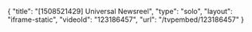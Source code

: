 {
    "title": "[1508521429] Universal Newsreel",
    "type": "solo",
    "layout": "iframe-static",
    "videoId": "123186457",
    "url": "\/tvpembed\/123186457"
}